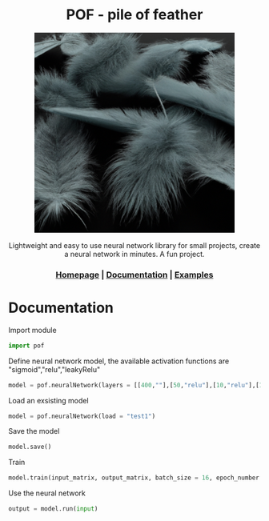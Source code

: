 <div align="center">
<h1>POF - pile of feather</h1>
<img src="https://github.com/usedToBeTomas/pile-of-feather/blob/main/images/pof.png" width="400" height="400" />

Lightweight and easy to use neural network library for small projects, create a neural network in minutes. A fun project.

<h3>

[Homepage](https://github.com/usedToBeTomas/pile-of-feather) | [Documentation](https://github.com/usedToBeTomas/pile-of-feather#documentation) | [Examples](/examples)

</h3>

</div>

# Documentation
Import module
```python
import pof
```
Define neural network model, the available activation functions are "sigmoid","relu","leakyRelu"
```python
model = pof.neuralNetwork(layers = [[400,""],[50,"relu"],[10,"relu"],[1,"sigmoid"]], name = "test1")
```

Load an exsisting model
```python
model = pof.neuralNetwork(load = "test1")
```

Save the model
```python
model.save()
```

Train
```python
model.train(input_matrix, output_matrix, batch_size = 16, epoch_number = 100, rate = 0.03)
```

Use the neural network
```python
output = model.run(input)
```




